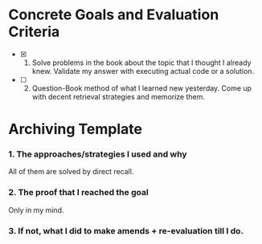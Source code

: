 <!-- 
For syntax, I'll organize it in a way that accords with actual need in a text file. 
For the others, I will find the root problem and solving ideas of each concept and try to formalize the ideas into the concepts. 
I'll try to explain before reading if I have already heard about it. If all I explained is contained in the way I imagined, I will skip that topic. 
If not, I will make a thought process that can naturally induce the information and memorize the process with mnemonic techniques.
-->

# Concrete Goals and Evaluation Criteria
<!-- 
1. Make it fun.
2. Make it specific, measurable, provable.
3. Make it last.
-->
- [x] 1. Solve problems in the book about the topic that I thought I already knew. Validate my answer with executing actual code or a solution.
- [ ] 2. Question-Book method of what I learned new yesterday. Come up with decent retrieval strategies and memorize them.
# Archiving Template
<!-- The main points are not to cheat myself that I understood when I actually didn't, and review my thought process. So try to include at least these: -->
### 1. The approaches/strategies I used and why
All of them are solved by direct recall.
### 2. The proof that I reached the goal
Only in my mind.
### 3. If not, what I did to make amends + re-evaluation till I do.
